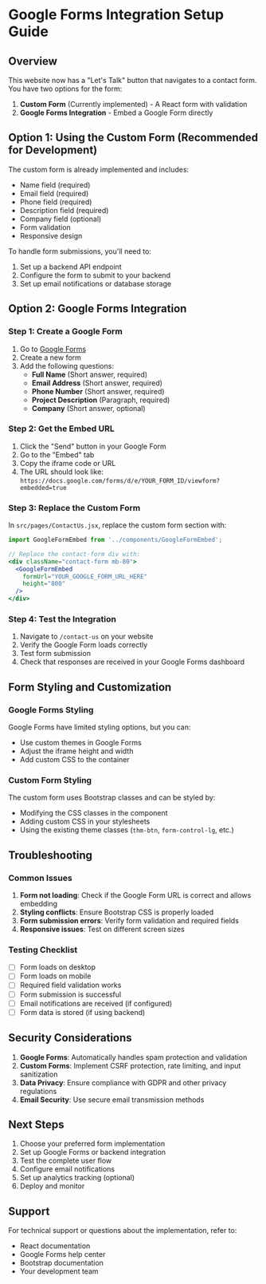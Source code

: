# Google Forms Integration Setup Guide

## Overview
This website now has a "Let's Talk" button that navigates to a contact form. You have two options for the form:

1. **Custom Form** (Currently implemented) - A React form with validation
2. **Google Forms Integration** - Embed a Google Form directly

## Option 1: Using the Custom Form (Recommended for Development)

The custom form is already implemented and includes:
- Name field (required)
- Email field (required)
- Phone field (required)
- Description field (required)
- Company field (optional)
- Form validation
- Responsive design

To handle form submissions, you'll need to:
1. Set up a backend API endpoint
2. Configure the form to submit to your backend
3. Set up email notifications or database storage

## Option 2: Google Forms Integration

### Step 1: Create a Google Form

1. Go to [Google Forms](https://forms.google.com)
2. Create a new form
3. Add the following questions:
   - **Full Name** (Short answer, required)
   - **Email Address** (Short answer, required)
   - **Phone Number** (Short answer, required)
   - **Project Description** (Paragraph, required)
   - **Company** (Short answer, optional)

### Step 2: Get the Embed URL

1. Click the "Send" button in your Google Form
2. Go to the "Embed" tab
3. Copy the iframe code or URL
4. The URL should look like: `https://docs.google.com/forms/d/e/YOUR_FORM_ID/viewform?embedded=true`

### Step 3: Replace the Custom Form

In `src/pages/ContactUs.jsx`, replace the custom form section with:

```jsx
import GoogleFormEmbed from '../components/GoogleFormEmbed';

// Replace the contact-form div with:
<div className="contact-form mb-80">
  <GoogleFormEmbed 
    formUrl="YOUR_GOOGLE_FORM_URL_HERE"
    height="800"
  />
</div>
```

### Step 4: Test the Integration

1. Navigate to `/contact-us` on your website
2. Verify the Google Form loads correctly
3. Test form submission
4. Check that responses are received in your Google Forms dashboard

## Form Styling and Customization

### Google Forms Styling
Google Forms have limited styling options, but you can:
- Use custom themes in Google Forms
- Adjust the iframe height and width
- Add custom CSS to the container

### Custom Form Styling
The custom form uses Bootstrap classes and can be styled by:
- Modifying the CSS classes in the component
- Adding custom CSS in your stylesheets
- Using the existing theme classes (`thm-btn`, `form-control-lg`, etc.)

## Troubleshooting

### Common Issues

1. **Form not loading**: Check if the Google Form URL is correct and allows embedding
2. **Styling conflicts**: Ensure Bootstrap CSS is properly loaded
3. **Form submission errors**: Verify form validation and required fields
4. **Responsive issues**: Test on different screen sizes

### Testing Checklist

- [ ] Form loads on desktop
- [ ] Form loads on mobile
- [ ] Required field validation works
- [ ] Form submission is successful
- [ ] Email notifications are received (if configured)
- [ ] Form data is stored (if using backend)

## Security Considerations

1. **Google Forms**: Automatically handles spam protection and validation
2. **Custom Forms**: Implement CSRF protection, rate limiting, and input sanitization
3. **Data Privacy**: Ensure compliance with GDPR and other privacy regulations
4. **Email Security**: Use secure email transmission methods

## Next Steps

1. Choose your preferred form implementation
2. Set up Google Forms or backend integration
3. Test the complete user flow
4. Configure email notifications
5. Set up analytics tracking (optional)
6. Deploy and monitor

## Support

For technical support or questions about the implementation, refer to:
- React documentation
- Google Forms help center
- Bootstrap documentation
- Your development team

